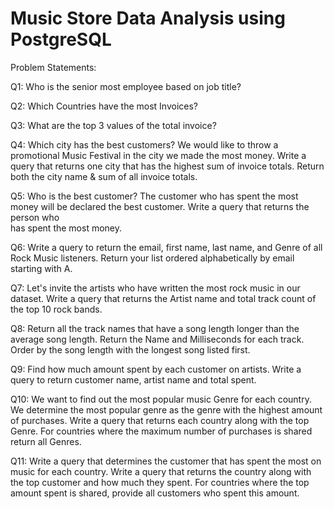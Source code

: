 # Music Store Data Analysis using PostgreSQL
Problem Statements:

  Q1: Who is the senior most employee based on job title?
  
  Q2: Which Countries have the most Invoices?
  
  Q3: What are the top 3 values of the total invoice?
  
  Q4: Which city has the best customers? We would like to throw a promotional
  	  Music Festival in the city we made the most money. Write a query that 
 	    returns one city that has the highest sum of invoice totals. Return both
      the city name & sum of all invoice totals.
      
  Q5: Who is the best customer? The customer who has spent the most money will
  	  be declared the best customer. Write a query that returns the person who   
      has spent the most money.
      
  Q6: Write a query to return the email, first name, last name, and Genre of all 
      Rock Music listeners. Return your list ordered alphabetically by email
      starting with A.

  Q7: Let's invite the artists who have written the most rock music in our dataset.
      Write a query that returns the Artist name and total track count of the top 10
      rock bands.

  Q8: Return all the track names that have a song length longer than the average
      song length. Return the Name and Milliseconds for each track. Order by the 
      song length with the longest song listed first.

  Q9: Find how much amount spent by each customer on artists. Write a query to 
      return customer name, artist name and total spent.

  Q10: We want to find out the most popular music Genre for each country. We determine 
      the most popular genre as the genre with the highest amount of purchases. Write 
      a query that returns each country along with the top Genre. For countries where 
      the maximum number of purchases is shared return all Genres.

  Q11: Write a query that determines the customer that has spent the most on music for
       each country. Write a query that returns the country along with the top customer
       and how much they spent. For countries where the top amount spent is shared, 
       provide all customers who spent this amount.
